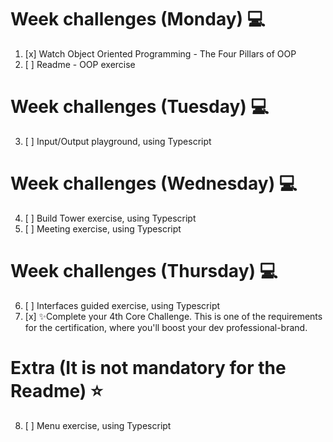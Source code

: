 # Week challenges (Monday) 💻
1. [x] Watch Object Oriented Programming - The Four Pillars of OOP
2. [ ] Readme - OOP exercise
# Week challenges (Tuesday) 💻
3. [ ] Input/Output playground, using Typescript
# Week challenges (Wednesday) 💻
4. [ ] Build Tower exercise, using Typescript
5. [ ] Meeting exercise, using Typescript
# Week challenges (Thursday) 💻
6. [ ] Interfaces guided exercise, using Typescript
7. [x] ✨Complete your 4th Core Challenge. This is one of the requirements for the certification, where you'll boost your dev professional-brand.
# Extra (It is not mandatory for the Readme) ⭐
8. [ ] Menu exercise, using Typescript
